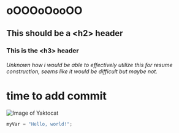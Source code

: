 # oOOOoOooOO
## This should be a \<h2> header
### This is the \<h3> header
###### Unknown how i would be able to effectively utilize this for resume construction, seems like it would be difficult but maybe not.
# time to add commit
![Image of Yaktocat](https://octodex.github.com/images/yaktocat.png)

``` python
myVar = "Hello, world!";
```
